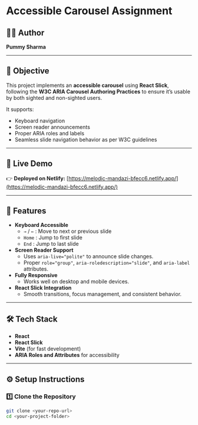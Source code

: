 # Accessible Carousel Assignment

## 👩‍💻 Author
**Pummy Sharma**

---

## 🎯 Objective
This project implements an **accessible carousel** using **React Slick**, following the **W3C ARIA Carousel Authoring Practices** to ensure it’s usable by both sighted and non-sighted users.

It supports:
- Keyboard navigation
- Screen reader announcements
- Proper ARIA roles and labels
- Seamless slide navigation behavior as per W3C guidelines

---

## 🚀 Live Demo
👉 **Deployed on Netlify:** [https://melodic-mandazi-bfecc6.netlify.app/](https://melodic-mandazi-bfecc6.netlify.app/) 

---

## 🧠 Features
- **Keyboard Accessible**
  - `→` / `←` : Move to next or previous slide  
  - `Home` : Jump to first slide  
  - `End` : Jump to last slide  
- **Screen Reader Support**
  - Uses `aria-live="polite"` to announce slide changes.  
  - Proper `role="group"`, `aria-roledescription="slide"`, and `aria-label` attributes.
- **Fully Responsive**
  - Works well on desktop and mobile devices.
- **React Slick Integration**
  - Smooth transitions, focus management, and consistent behavior.

---

## 🛠️ Tech Stack
- **React**
- **React Slick**
- **Vite** (for fast development)
- **ARIA Roles and Attributes** for accessibility

---

## ⚙️ Setup Instructions

### 1️⃣ Clone the Repository
```bash
git clone <your-repo-url>
cd <your-project-folder>
